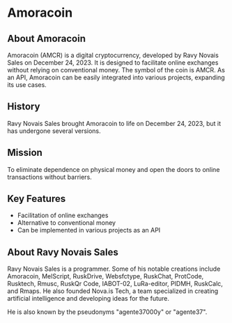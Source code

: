 # Amoracoin

## About Amoracoin

Amoracoin (AMCR) is a digital cryptocurrency, developed by Ravy Novais Sales on December 24, 2023. It is designed to facilitate online exchanges without relying on conventional money. The symbol of the coin is AMCR. As an API, Amoracoin can be easily integrated into various projects, expanding its use cases.

## History

Ravy Novais Sales brought Amoracoin to life on December 24, 2023, but it has undergone several versions.

## Mission

To eliminate dependence on physical money and open the doors to online transactions without barriers.

## Key Features

- Facilitation of online exchanges
- Alternative to conventional money
- Can be implemented in various projects as an API

## About Ravy Novais Sales

Ravy Novais Sales is a programmer. Some of his notable creations include Amoracoin, MelScript, RuskDrive, Websfctype, RuskChat, ProtCode, Rusktech, Rmusc, RuskQr Code, IABOT-02, LuRa-editor, PIDMH, RuskCalc, and Rmaps. He also founded Nova.is Tech, a team specialized in creating artificial intelligence and developing ideas for the future.

He is also known by the pseudonyms "agente37000y" or "agente37".
